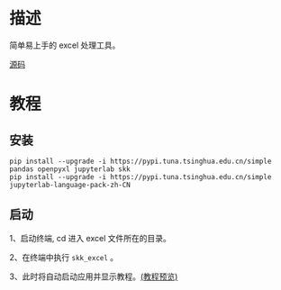 # 描述

简单易上手的 excel 处理工具。

[源码](https://github.com/lcctoor/skk/tree/main/skk/excel)

# 教程

## 安装

```
pip install --upgrade -i https://pypi.tuna.tsinghua.edu.cn/simple pandas openpyxl jupyterlab skk
pip install --upgrade -i https://pypi.tuna.tsinghua.edu.cn/simple jupyterlab-language-pack-zh-CN
```

## 启动

1、启动终端, cd 进入 excel 文件所在的目录。

2、在终端中执行 `skk_excel` 。

3、此时将自动启动应用并显示教程。[(教程预览)](https://skk.lcctoor.com/excel/tutorial.html)
